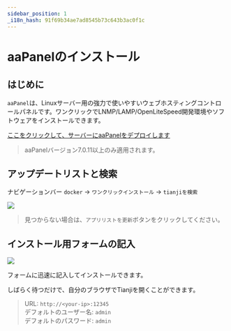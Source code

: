 ```yaml
---
sidebar_position: 1
_i18n_hash: 91f69b34ae7ad8545b73c643b3ac0f1c
---
```

# aaPanelのインストール

## はじめに

`aaPanel`は、Linuxサーバー用の強力で使いやすいウェブホスティングコントロールパネルです。ワンクリックでLNMP/LAMP/OpenLiteSpeed開発環境やソフトウェアをインストールできます。

[ここをクリックして、サーバーにaaPanelをデプロイします](https://www.aapanel.com/new/download.html?r=dk_tianji)

> aaPanelバージョン7.0.11以上のみ適用されます。

## アップデートリストと検索

ナビゲーションバー `docker` -> `ワンクリックインストール` -> `tianjiを検索`

![](/img/docs/aapanel/1.png)

> 見つからない場合は、`アプリリストを更新`ボタンをクリックしてください。

## インストール用フォームの記入

![](/img/docs/aapanel/2.png)

フォームに迅速に記入してインストールできます。

しばらく待つだけで、自分のブラウザでTianjiを開くことができます。

> URL: `http://<your-ip>:12345`  
> デフォルトのユーザー名: `admin`  
> デフォルトのパスワード: `admin`  
